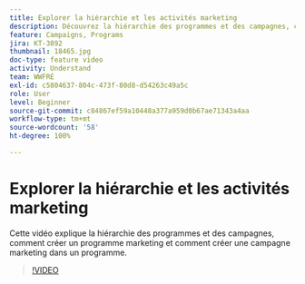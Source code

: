 ```yaml
---
title: Explorer la hiérarchie et les activités marketing
description: Découvrez la hiérarchie des programmes et des campagnes, comment créer un programme marketing et comment créer une campagne marketing dans un programme.
feature: Campaigns, Programs
jira: KT-3892
thumbnail: 18465.jpg
doc-type: feature video
activity: Understand
team: WWFRE
exl-id: c5804637-804c-473f-80d8-d54263c49a5c
role: User
level: Beginner
source-git-commit: c84867ef59a10448a377a959d0b67ae71343a4aa
workflow-type: tm+mt
source-wordcount: '58'
ht-degree: 100%

---
```


# Explorer la hiérarchie et les activités marketing

Cette vidéo explique la hiérarchie des programmes et des campagnes, comment créer un programme marketing et comment créer une campagne marketing dans un programme.

>[!VIDEO](https://video.tv.adobe.com/v/18465?quality=12&learn=on)

